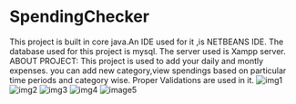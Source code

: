 # SpendingChecker
This project is built in core java.An IDE used for it ,is NETBEANS IDE.
The database used for this project is mysql.
The server used is Xampp server.
ABOUT PROJECT:
This project is used to add your daily and montly expenses.
you can add new category,view spendings based on particular time periods and category wise.
Proper Validations are used in it.
![img1](https://user-images.githubusercontent.com/60379710/96555993-133d0700-12d6-11eb-9845-a9a1c5efb4a0.png)
![img2](https://user-images.githubusercontent.com/60379710/96556080-2cde4e80-12d6-11eb-8dbe-b540ae302ecf.png)
![img3](https://user-images.githubusercontent.com/60379710/96556197-513a2b00-12d6-11eb-8ebc-ef95f2c56559.png)
![img4](https://user-images.githubusercontent.com/60379710/96556435-9bbba780-12d6-11eb-978f-50f6ea810940.png)
![image5](https://user-images.githubusercontent.com/60379710/96556517-b1c96800-12d6-11eb-8949-2aca5176ec8a.png)


